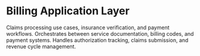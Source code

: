 # Billing Application Layer

Claims processing use cases, insurance verification, and payment workflows.
Orchestrates between service documentation, billing codes, and payment systems.
Handles authorization tracking, claims submission, and revenue cycle management.